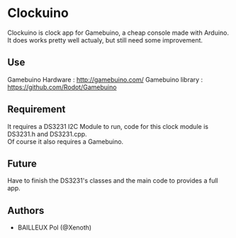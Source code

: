 # Clockuino
Clockuino is clock app for Gamebuino, a cheap console made with Arduino.<br>
It does works pretty well actualy, but still need some improvement.

## Use
Gamebuino Hardware : http://gamebuino.com/
Gamebuino library : https://github.com/Rodot/Gamebuino

## Requirement
It requires a DS3231 I2C Module to run, code for this clock module is DS3231.h and DS3231.cpp.<br>
Of course it also requires a Gamebuino.

## Future
Have to finish the DS3231's classes and the main code to provides a full app.

## Authors 
* BAILLEUX Pol (@Xenoth)
